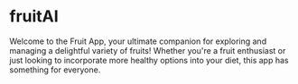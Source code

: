 # fruitAI
Welcome to the Fruit App, your ultimate companion for exploring and managing a delightful variety of fruits! Whether you're a fruit enthusiast or just looking to incorporate more healthy options into your diet, this app has something for everyone.
